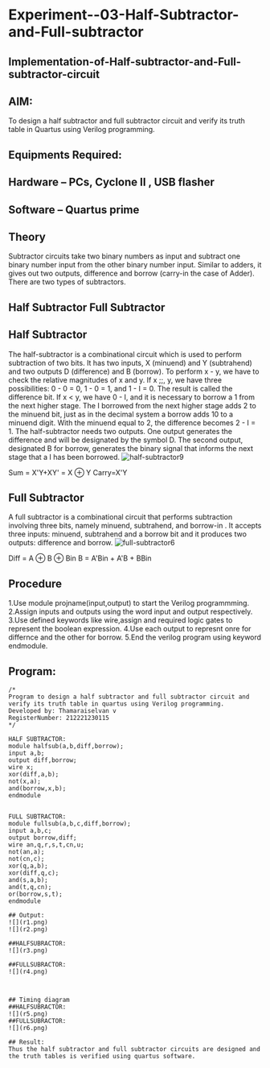# Experiment--03-Half-Subtractor-and-Full-subtractor
## Implementation-of-Half-subtractor-and-Full-subtractor-circuit
## AIM:
To design a half subtractor and full subtractor circuit and verify its truth table in Quartus using Verilog programming.

## Equipments Required:
## Hardware – PCs, Cyclone II , USB flasher
## Software – Quartus prime
## Theory
Subtractor circuits take two binary numbers as input and subtract one binary number input from the other binary number input. Similar to adders, it gives out two outputs, difference and borrow (carry-in the case of Adder). There are two types of subtractors.

## Half Subtractor Full Subtractor
## Half Subtractor
The half-subtractor is a combinational circuit which is used to perform subtraction of two bits. It has two inputs, X (minuend) and Y (subtrahend) and two outputs D (difference) and B (borrow). To perform x - y, we have to check the relative magnitudes of x and y. If x ;;, y, we have three possibilities: 0 - 0 = 0, 1 - 0 = 1, and 1 - I = 0. The result is called the difference bit. If x < y, we have 0 - I, and it is necessary to borrow a 1 from the next higher stage. The I borrowed from the next higher stage adds 2 to the minuend bit, just as in the decimal system a borrow adds 10 to a minuend digit. With the minuend equal to 2, the difference becomes 2 - I = 1. The half-subtractor needs two outputs. One output generates the difference and will be designated by the symbol D. The second output, designated B for borrow, generates the binary signal that informs the next stage that a I has been borrowed.
![half-subtractor9](https://user-images.githubusercontent.com/36288975/166112538-58c3bc7c-ee5d-4e6a-ac8d-8e8328efe27a.png)


Sum = X'Y+XY' = X ⊕ Y
Carry=X'Y

## Full Subtractor
A full subtractor is a combinational circuit that performs subtraction involving three bits, namely minuend, subtrahend, and borrow-in . It accepts three inputs: minuend, subtrahend and a borrow bit and it produces two outputs: difference and borrow. 
![full-subtractor6](https://user-images.githubusercontent.com/36288975/166112541-24c68359-3de8-4674-ae22-8272ffc385ed.png)


Diff = A ⊕ B ⊕ Bin B = A'Bin + A'B + BBin

## Procedure


1.Use module projname(input,output) to start the Verilog programmming.
2.Assign inputs and outputs using the word input and output respectively.
3.Use defined keywords like wire,assign and required logic gates to represent the boolean expression.
4.Use each output to represnt onre for differnce and the other for borrow.
5.End the verilog program using keyword endmodule.


## Program:
```
/*
Program to design a half subtractor and full subtractor circuit and verify its truth table in quartus using Verilog programming.
Developed by: Thamaraiselvan v
RegisterNumber: 212221230115 
*/
```
```
HALF SUBTRACTOR:
module halfsub(a,b,diff,borrow);
input a,b;
output diff,borrow;
wire x;
xor(diff,a,b);
not(x,a);
and(borrow,x,b);
endmodule


FULL SUBTRACTOR:
module fullsub(a,b,c,diff,borrow);
input a,b,c;
output borrow,diff;
wire an,q,r,s,t,cn,u;
not(an,a);
not(cn,c);
xor(q,a,b);
xor(diff,q,c);
and(s,a,b);
and(t,q,cn);
or(borrow,s,t);
endmodule 

## Output:
![](r1.png)
![](r2.png)

##HALFSUBRACTOR:
![](r3.png)

##FULLSUBRACTOR:
![](r4.png)



## Timing diagram 
##HALFSUBRACTOR:
![](r5.png)
##FULLSUBRACTOR:
![](r6.png)

## Result:
Thus the half subtractor and full subtractor circuits are designed and the truth tables is verified using quartus software.
